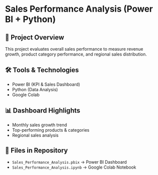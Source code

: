 # Sales Performance Analysis (Power BI + Python)

## 📌 Project Overview
This project evaluates overall sales performance to measure revenue growth, product category performance, and regional sales distribution.  

## 🛠️ Tools & Technologies
- Power BI (KPI & Sales Dashboard)  
- Python (Data Analysis)  
- Google Colab  

## 📊 Dashboard Highlights
- Monthly sales growth trend  
- Top-performing products & categories  
- Regional sales analysis  

## 📂 Files in Repository
- `Sales_Performance_Analysis.pbix` → Power BI Dashboard  
- `Sales_Performance_Analysis.ipynb` → Google Colab Notebook  

